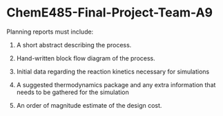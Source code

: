 # ChemE485-Final-Project-Team-A9

Planning reports must include:

1. A short abstract describing the process.

2. Hand-written block flow diagram of the process.

3. Initial data regarding the reaction kinetics necessary for simulations

4. A suggested thermodynamics package and any extra information that needs to be gathered for the simulation

5. An order of magnitude estimate of the design cost.
